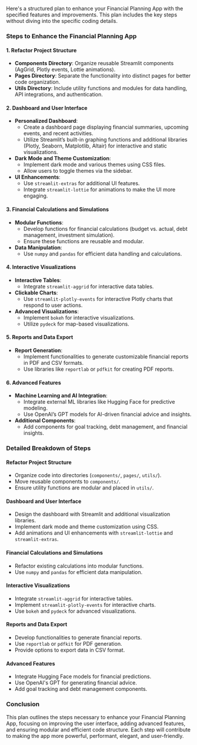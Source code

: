 Here's a structured plan to enhance your Financial Planning App with the specified features and improvements. This plan includes the key steps without diving into the specific coding details.

### Steps to Enhance the Financial Planning App

#### 1. **Refactor Project Structure**
- **Components Directory**: Organize reusable Streamlit components (AgGrid, Plotly events, Lottie animations).
- **Pages Directory**: Separate the functionality into distinct pages for better code organization.
- **Utils Directory**: Include utility functions and modules for data handling, API integrations, and authentication.

#### 2. **Dashboard and User Interface**
- **Personalized Dashboard**:
    - Create a dashboard page displaying financial summaries, upcoming events, and recent activities.
    - Utilize Streamlit’s built-in graphing functions and additional libraries (Plotly, Seaborn, Matplotlib, Altair) for interactive and static visualizations.
- **Dark Mode and Theme Customization**:
    - Implement dark mode and various themes using CSS files.
    - Allow users to toggle themes via the sidebar.
- **UI Enhancements**:
    - Use `streamlit-extras` for additional UI features.
    - Integrate `streamlit-lottie` for animations to make the UI more engaging.

#### 3. **Financial Calculations and Simulations**
- **Modular Functions**:
    - Develop functions for financial calculations (budget vs. actual, debt management, investment simulation).
    - Ensure these functions are reusable and modular.
- **Data Manipulation**:
    - Use `numpy` and `pandas` for efficient data handling and calculations.

#### 4. **Interactive Visualizations**
- **Interactive Tables**:
    - Integrate `streamlit-aggrid` for interactive data tables.
- **Clickable Charts**:
    - Use `streamlit-plotly-events` for interactive Plotly charts that respond to user actions.
- **Advanced Visualizations**:
    - Implement `bokeh` for interactive visualizations.
    - Utilize `pydeck` for map-based visualizations.

#### 5. **Reports and Data Export**
- **Report Generation**:
    - Implement functionalities to generate customizable financial reports in PDF and CSV formats.
    - Use libraries like `reportlab` or `pdfkit` for creating PDF reports.

#### 6. **Advanced Features**
- **Machine Learning and AI Integration**:
    - Integrate external ML libraries like Hugging Face for predictive modeling.
    - Use OpenAI’s GPT models for AI-driven financial advice and insights.
- **Additional Components**:
    - Add components for goal tracking, debt management, and financial insights.

### Detailed Breakdown of Steps

#### Refactor Project Structure
- Organize code into directories (`components/`, `pages/`, `utils/`).
- Move reusable components to `components/`.
- Ensure utility functions are modular and placed in `utils/`.

#### Dashboard and User Interface
- Design the dashboard with Streamlit and additional visualization libraries.
- Implement dark mode and theme customization using CSS.
- Add animations and UI enhancements with `streamlit-lottie` and `streamlit-extras`.

#### Financial Calculations and Simulations
- Refactor existing calculations into modular functions.
- Use `numpy` and `pandas` for efficient data manipulation.

#### Interactive Visualizations
- Integrate `streamlit-aggrid` for interactive tables.
- Implement `streamlit-plotly-events` for interactive charts.
- Use `bokeh` and `pydeck` for advanced visualizations.

#### Reports and Data Export
- Develop functionalities to generate financial reports.
- Use `reportlab` or `pdfkit` for PDF generation.
- Provide options to export data in CSV format.

#### Advanced Features
- Integrate Hugging Face models for financial predictions.
- Use OpenAI's GPT for generating financial advice.
- Add goal tracking and debt management components.

### Conclusion
This plan outlines the steps necessary to enhance your Financial Planning App, focusing on improving the user interface, adding advanced features, and ensuring modular and efficient code structure. Each step will contribute to making the app more powerful, performant, elegant, and user-friendly.
